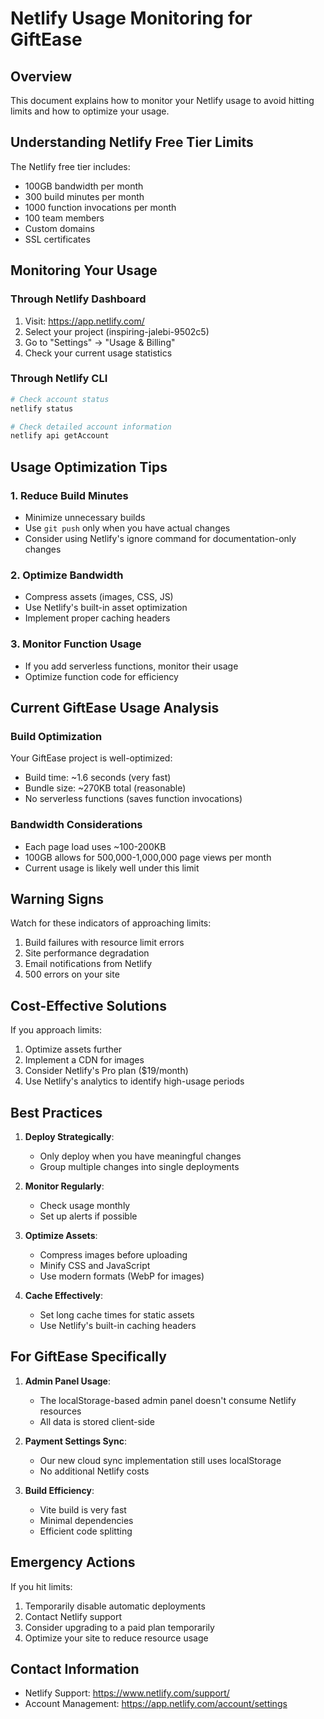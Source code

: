 # Netlify Usage Monitoring for GiftEase

## Overview

This document explains how to monitor your Netlify usage to avoid hitting limits and how to optimize your usage.

## Understanding Netlify Free Tier Limits

The Netlify free tier includes:
- 100GB bandwidth per month
- 300 build minutes per month
- 1000 function invocations per month
- 100 team members
- Custom domains
- SSL certificates

## Monitoring Your Usage

### Through Netlify Dashboard

1. Visit: https://app.netlify.com/
2. Select your project (inspiring-jalebi-9502c5)
3. Go to "Settings" → "Usage & Billing"
4. Check your current usage statistics

### Through Netlify CLI

```bash
# Check account status
netlify status

# Check detailed account information
netlify api getAccount
```

## Usage Optimization Tips

### 1. Reduce Build Minutes
- Minimize unnecessary builds
- Use `git push` only when you have actual changes
- Consider using Netlify's ignore command for documentation-only changes

### 2. Optimize Bandwidth
- Compress assets (images, CSS, JS)
- Use Netlify's built-in asset optimization
- Implement proper caching headers

### 3. Monitor Function Usage
- If you add serverless functions, monitor their usage
- Optimize function code for efficiency

## Current GiftEase Usage Analysis

### Build Optimization
Your GiftEase project is well-optimized:
- Build time: ~1.6 seconds (very fast)
- Bundle size: ~270KB total (reasonable)
- No serverless functions (saves function invocations)

### Bandwidth Considerations
- Each page load uses ~100-200KB
- 100GB allows for 500,000-1,000,000 page views per month
- Current usage is likely well under this limit

## Warning Signs

Watch for these indicators of approaching limits:
1. Build failures with resource limit errors
2. Site performance degradation
3. Email notifications from Netlify
4. 500 errors on your site

## Cost-Effective Solutions

If you approach limits:
1. Optimize assets further
2. Implement a CDN for images
3. Consider Netlify's Pro plan ($19/month)
4. Use Netlify's analytics to identify high-usage periods

## Best Practices

1. **Deploy Strategically**:
   - Only deploy when you have meaningful changes
   - Group multiple changes into single deployments

2. **Monitor Regularly**:
   - Check usage monthly
   - Set up alerts if possible

3. **Optimize Assets**:
   - Compress images before uploading
   - Minify CSS and JavaScript
   - Use modern formats (WebP for images)

4. **Cache Effectively**:
   - Set long cache times for static assets
   - Use Netlify's built-in caching headers

## For GiftEase Specifically

1. **Admin Panel Usage**:
   - The localStorage-based admin panel doesn't consume Netlify resources
   - All data is stored client-side

2. **Payment Settings Sync**:
   - Our new cloud sync implementation still uses localStorage
   - No additional Netlify costs

3. **Build Efficiency**:
   - Vite build is very fast
   - Minimal dependencies
   - Efficient code splitting

## Emergency Actions

If you hit limits:
1. Temporarily disable automatic deployments
2. Contact Netlify support
3. Consider upgrading to a paid plan temporarily
4. Optimize your site to reduce resource usage

## Contact Information

- Netlify Support: https://www.netlify.com/support/
- Account Management: https://app.netlify.com/account/settings